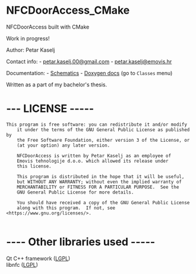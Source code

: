 # NFCDoorAccess_CMake
NFCDoorAccess built with CMake

Work in progress!

Author: Petar Kaselj <br>

Contact info:
    - petar.kaselj.00@gmail.com
    - petar.kaselj@emovis.hr

Documentation: 
    - <a href="https://github.com/pkaselj/NFCDoorAccessCMakeDocumentation">Schematics</a>
    - <a href="https://nfcdooraccess-docs.netlify.app/">Doxygen docs</a> (go to `Classes` menu)


Written as a part of my bachelor's thesis.

# --- LICENSE -----

```
This program is free software: you can redistribute it and/or modify
    it under the terms of the GNU General Public License as published by
    the Free Software Foundation, either version 3 of the License, or
    (at your option) any later version.

    NFCDoorAccess is written by Petar Kaselj as an employee of
    Emovis tehnologije d.o.o. which allowed its release under
    this license.

    This program is distributed in the hope that it will be useful,
    but WITHOUT ANY WARRANTY; without even the implied warranty of
    MERCHANTABILITY or FITNESS FOR A PARTICULAR PURPOSE.  See the
    GNU General Public License for more details.

    You should have received a copy of the GNU General Public License
    along with this program.  If not, see <https://www.gnu.org/licenses/>.
  
 ```
  

# ---- Other libraries used -----
Qt C++ framework (<a href="https://www.qt.io/faq/tag/qt-open-source-licensing">LGPL</a>) <br>
libnfc (<a href="http://nfc-tools.org/index.php/Libnfc:License">LGPL</a>)

